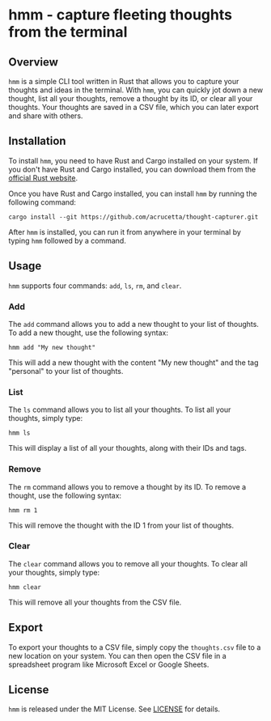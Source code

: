 # hmm - capture fleeting thoughts from the terminal

## Overview

`hmm` is a simple CLI tool written in Rust that allows you to capture your thoughts and ideas in the terminal. With `hmm`, you can quickly jot down a new thought, list all your thoughts, remove a thought by its ID, or clear all your thoughts. Your thoughts are saved in a CSV file, which you can later export and share with others.

## Installation

To install `hmm`, you need to have Rust and Cargo installed on your system. If you don't have Rust and Cargo installed, you can download them from the [official Rust website](https://www.rust-lang.org/tools/install).

Once you have Rust and Cargo installed, you can install `hmm` by running the following command:

`cargo install --git https://github.com/acrucetta/thought-capturer.git`

After `hmm` is installed, you can run it from anywhere in your terminal by typing `hmm` followed by a command.

## Usage

`hmm` supports four commands: `add`, `ls`, `rm`, and `clear`.

### Add

The `add` command allows you to add a new thought to your list of thoughts. To add a new thought, use the following syntax:

`hmm add "My new thought"`

This will add a new thought with the content "My new thought" and the tag "personal" to your list of thoughts.

### List

The `ls` command allows you to list all your thoughts. To list all your thoughts, simply type:

`hmm ls`


This will display a list of all your thoughts, along with their IDs and tags.

### Remove

The `rm` command allows you to remove a thought by its ID. To remove a thought, use the following syntax:

`hmm rm 1`

This will remove the thought with the ID 1 from your list of thoughts.

### Clear

The `clear` command allows you to remove all your thoughts. To clear all your thoughts, simply type:

`hmm clear`


This will remove all your thoughts from the CSV file.

## Export

To export your thoughts to a CSV file, simply copy the `thoughts.csv` file to a new location on your system. You can then open the CSV file in a spreadsheet program like Microsoft Excel or Google Sheets.

## License

`hmm` is released under the MIT License. See [LICENSE](LICENSE) for details.

